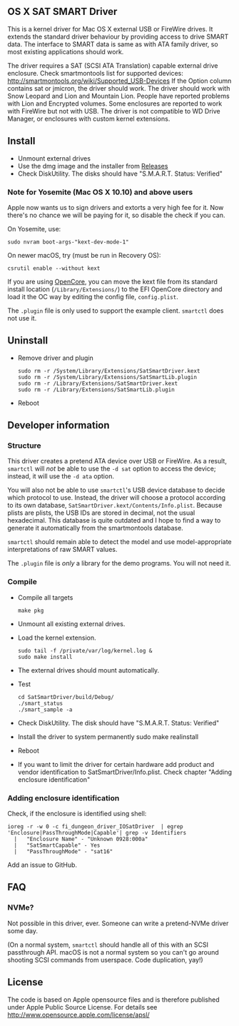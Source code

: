 OS X SAT SMART Driver
---------------------

This is a kernel driver for Mac OS X external USB or FireWire drives.
It extends the standard driver behaviour by providing access to drive
SMART data. The interface to SMART data is same as with ATA family
driver, so most existing applications should work. 

The driver requires a SAT (SCSI ATA Translation) capable external
drive enclosure. Check smartmontools list for supported devices:
http://smartmontools.org/wiki/Supported_USB-Devices 
If the Option column contains sat or jmicron, the driver should work.
The driver should work with Snow Leopard and Lion and Mountain Lion. 
People have reported problems with Lion and Encrypted volumes. 
Some enclosures are reported to work with FireWire but not with USB.
The driver is not compatible to WD Drive Manager, or enclosures 
with custom kernel extensions.

Install
-------
 
 * Unmount external drives
 * Use the dmg image and the installer from [Releases](https://github.com/Artoria2e5/SatSmartDriver_kext/Releases)
 * Check DiskUtility. The disks should have "S.M.A.R.T. Status: Verified"


### Note for Yosemite (Mac OS X 10.10) and above users

Apple now wants us to sign drivers and extorts a very high fee for it.
Now there's no chance we will be paying for it, so disable the check if
you can.

On Yosemite, use:

    sudo nvram boot-args-"kext-dev-mode-1"

On newer macOS, try (must be run in Recovery OS):

    csrutil enable --without kext

If you are using [OpenCore](https://github.com/acidanthera/OpenCorePkg),
you can move the kext file from its standard install location
(`/Library/Extensions/`) to the EFI OpenCore directory and load it the OC way
by editing the config file, `config.plist`.

The `.plugin` file is only used to support the example client. `smartctl`
does not use it.


Uninstall
---------

 * Remove driver and plugin
   ```
   sudo rm -r /System/Library/Extensions/SatSmartDriver.kext
   sudo rm -r /System/Library/Extensions/SatSmartLib.plugin
   sudo rm -r /Library/Extensions/SatSmartDriver.kext
   sudo rm -r /Library/Extensions/SatSmartLib.plugin
   ```
 * Reboot


Developer information
---------------------

### Structure

This driver creates a pretend ATA device over USB or FireWire. As a result,
`smartctl` will *not* be able to use the `-d sat` option to access the device;
instead, it will use the `-d ata` option.

You will also not be able to use `smartctl`'s USB device database to decide which
protocol to use. Instead, the driver will choose a protocol according to its
own database, `SatSmartDriver.kext/Contents/Info.plist`. Because plists are plists,
the USB IDs are stored in decimal, not the usual hexadecimal. This database is
quite outdated and I hope to find a way to generate it automatically from the
smartmontools database.

`smartctl` should remain able to detect the model and use model-appropriate
interpretations of raw SMART values.

The `.plugin` file is *only* a library for the demo programs.  You will not need
it.

### Compile

 * Compile all targets
   ```
   make pkg
   ```

 * Unmount all existing external drives.

 * Load the kernel extension.
   ```
   sudo tail -f /private/var/log/kernel.log &
   sudo make install
   ```

 * The external drives should mount automatically.

 * Test
   ```
   cd SatSmartDriver/build/Debug/
   ./smart_status
   ./smart_sample -a
   ```

 * Check DiskUtility. The disk should have "S.M.A.R.T. Status: Verified"

 * Install the driver to system permanently
    sudo make realinstall

 * Reboot

 * If you want to limit the driver for certain hardware add product 
   and vendor identification to SatSmartDriver/Info.plist.
   Check chapter "Adding enclosure identification"


### Adding enclosure identification

Check, if the enclosure is identified using shell:

```bash-session
ioreg -r -w 0 -c fi_dungeon_driver_IOSatDriver  | egrep 'Enclosure|PassThroughMode|Capable'| grep -v Identifiers
  |   "Enclosure Name" - "Unknown 0928:000a"
  |   "SatSmartCapable" - Yes
  |   "PassThroughMode" - "sat16"
```

Add an issue to GitHub.

FAQ
---

### NVMe?

Not possible in this driver, ever.  Someone can write a pretend-NVMe driver
some day.

(On a normal system, `smartctl` should handle all of this with an SCSI
passthrough API.  macOS is not a normal system so you can't go around shooting
SCSI commands from userspace.  Code duplication, yay!)

License
-------

The code is based on Apple opensource files and is therefore published
under Apple Public Source License. For details see
http://www.opensource.apple.com/license/apsl/
